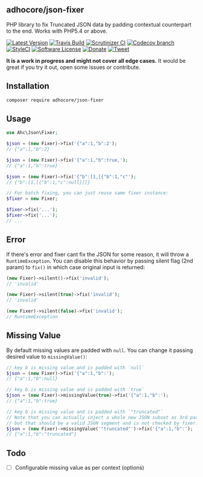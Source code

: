 ## adhocore/json-fixer

PHP library to fix Truncated JSON data by padding contextual counterpart to the end. Works with PHP5.4 or above.

[![Latest Version](https://img.shields.io/github/release/adhocore/php-json-fixer.svg?style=flat-square)](https://github.com/adhocore/php-json-fixer/releases)
[![Travis Build](https://travis-ci.com/adhocore/php-json-fixer.svg?branch=master)](https://travis-ci.com/adhocore/php-json-fixer?branch=master)
[![Scrutinizer CI](https://img.shields.io/scrutinizer/g/adhocore/php-json-fixer.svg?style=flat-square)](https://scrutinizer-ci.com/g/adhocore/php-json-fixer/?branch=master)
[![Codecov branch](https://img.shields.io/codecov/c/github/adhocore/php-json-fixer/master.svg?style=flat-square)](https://codecov.io/gh/adhocore/php-json-fixer)
[![StyleCI](https://styleci.io/repos/141589074/shield)](https://styleci.io/repos/141589074)
[![Software License](https://img.shields.io/badge/license-MIT-brightgreen.svg?style=flat-square)](LICENSE)
[![Donate](https://img.shields.io/badge/donate-paypal-blue.svg?style=flat-square)](https://www.paypal.me/ji10/50usd)
[![Tweet](https://img.shields.io/twitter/url/http/shields.io.svg?style=social)](https://twitter.com/intent/tweet?text=Rescue+and+fix+truncated+JSON+data+in+PHP&url=https://github.com/adhocore/php-json-fixer&hashtags=php,json,jsonfixer,fixjson)


**It is a work in progress and might not cover all edge cases.** It would be great if you try it out, open some issues or contribute.

## Installation
```bash
composer require adhocore/json-fixer
```

## Usage
```php
use Ahc\Json\Fixer;

$json = (new Fixer)->fix('{"a":1,"b":2');
// {"a":1,"b":2}

$json = (new Fixer)->fix('{"a":1,"b":true,');
// {"a":1,"b":true}

$json = (new Fixer)->fix('{"b":[1,[{"b":1,"c"');
// {"b":[1,[{"b":1,"c":null}]]}

// For batch fixing, you can just reuse same fixer instance:
$fixer = new Fixer;

$fixer->fix('...');
$fixer->fix('...');
// ...
```

## Error

If there's error and fixer cant fix the JSON for some reason, it will throw a `RuntimeException`.
You can disable this behavior by passing silent flag (2nd param) to `fix()` in which case original input is returned:

```php
(new Fixer)->silent()->fix('invalid');
// 'invalid'

(new Fixer)->silent(true)->fix('invalid');
// 'invalid'

(new Fixer)->silent(false)->fix('invalid');
// RuntimeException
```

## Missing Value

By default missing values are padded with `null`. You can change it passing desired value to `missingValue()`:

```php
// key b is missing value and is padded with `null`
$json = (new Fixer)->fix('{"a":1,"b":');
// {"a":1,"b":null}

// key b is missing value and is padded with `true`
$json = (new Fixer)->missingValue(true)->fix('{"a":1,"b":');
// {"a":1,"b":true}

// key b is missing value and is padded with `"truncated"`
// Note that you can actually inject a whole new JSON subset as 3rd param
// but that should be a valid JSON segment and is not checked by fixer.
$json = (new Fixer)->missingValue('"truncated"')->fix('{"a":1,"b":');
// {"a":1,"b":"truncated"}
```

## Todo

- [ ] Configurable missing value as per context (options)
